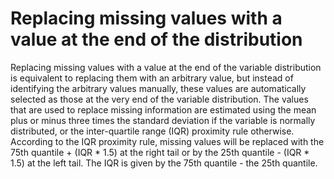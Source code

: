 # **Replacing missing values with a value at the end of the distribution**

Replacing missing values with a value at the end of the variable distribution is equivalent
to replacing them with an arbitrary value, but instead of identifying the arbitrary values
manually, these values are automatically selected as those at the very end of the variable
distribution. The values that are used to replace missing information are estimated using
the mean plus or minus three times the standard deviation if the variable is normally
distributed, or the inter-quartile range (IQR) proximity rule otherwise. According to the
IQR proximity rule, missing values will be replaced with the 75th quantile + (IQR * 1.5) at
the right tail or by the 25th quantile - (IQR * 1.5) at the left tail. The IQR is given by the 75th
quantile - the 25th quantile.
